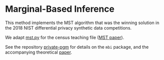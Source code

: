 # Marginal-Based Inference

This method implements the MST algorithm that was the winning solution in the 2018 NIST differential privacy synthetic data competitions.

We adapt [mst.py](https://github.com/ryan112358/private-pgm/blob/master/mechanisms/mst.py) for the census teaching file ([MST paper](https://arxiv.org/abs/2108.04978)). 

See the repository [private-pgm](https://github.com/ryan112358/private-pgm) for details on the `mbi` package, and the accompanying theoretical [paper](https://arxiv.org/abs/1901.09136).


